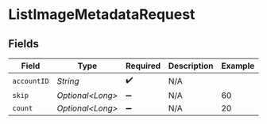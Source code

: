 # ListImageMetadataRequest


## Fields

| Field              | Type               | Required           | Description        | Example            |
| ------------------ | ------------------ | ------------------ | ------------------ | ------------------ |
| `accountID`        | *String*           | :heavy_check_mark: | N/A                |                    |
| `skip`             | *Optional\<Long>*  | :heavy_minus_sign: | N/A                | 60                 |
| `count`            | *Optional\<Long>*  | :heavy_minus_sign: | N/A                | 20                 |
